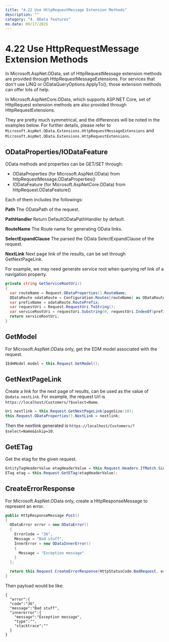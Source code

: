 ```yaml
---
title: "4.22 Use HttpRequestMessage Extension Methods"
description: ""
category: "4. OData features"
ms.date: 09/17/2015
---
```

# 4.22 Use HttpRequestMessage Extension Methods

In Microsoft.AspNet.OData, set of HttpRequestMessage extension methods are provided through HttpRequestMessageExtensions. For services that don't use LINQ or ODataQueryOptions.ApplyTo(), those extension methods can offer lots of help.

In Microsoft.AspNetCore.OData, which supports ASP.NET Core, set of HttpRequest extension methods are also provided through HttpRequestExtensions.

They are pretty much symmetrical, and the differences will be noted in the examples below. For further details, please refer to `Microsoft.AspNet.OData.Extensions.HttpRequestMessageExtensions` and `Microsoft.AspNet.OData.Extensions.HttpRequestExtensions`.

## ODataProperties/IODataFeature
OData methods and properties can be GET/SET through:
- ODataProperties (for Microsoft.AspNet.OData) from httpRequestMessage.ODataProperties()
- IODataFeature (for Microsoft.AspNetCore.OData) from httpRequest.ODataFeature()

Each of them includes the followings:

<strong>Path</strong>
The ODataPath of the request.

<strong>PathHandler</strong>
Return DefaultODataPathHandler by default.

<strong>RouteName</strong>
The Route name for generating OData links.

<strong>SelectExpandClause</strong>
The parsed the OData SelectExpandClause of the request.

<strong>NextLink</strong> 
Next page link of the results, can be set through GetNextPageLink.

For example, we may need generate service root when querying ref link of a navigation property. 
```C#
private string GetServiceRootUri()
{
  var routeName = Request.ODataProperties().RouteName;
  ODataRoute odataRoute = Configuration.Routes[routeName] as ODataRoute;
  var prefixName = odataRoute.RoutePrefix;
  var requestUri = Request.RequestUri.ToString();
  var serviceRootUri = requestUri.Substring(0, requestUri.IndexOf(prefixName) + prefixName.Length);
  return serviceRootUri;
}
```
     
## GetModel
For Microsoft.AspNet.OData only, get the EDM model associated with the request.
```C#
IEdmModel model = this.Request.GetModel();
```

## GetNextPageLink
Create a link for the next page of results, can be used as the value of `@odata.nextLink`.
For example, the request Url is `https://localhost/Customers/?$select=Name`.
```C#
Uri nextlink = this.Request.GetNextPageLink(pageSize:10);
this.Request.ODataProperties().NextLink = nextlink;
```
Then the nextlink generated is `https://localhost/Customers/?$select=Name&$skip=10`.

## GetETag
Get the etag for the given request.
```C#
EntityTagHeaderValue etagHeaderValue = this.Request.Headers.IfMatch.SingleOrDefault();
ETag etag = this.Request.GetETag(etagHeaderValue);
```

## CreateErrorResponse
For Microsoft.AspNet.OData only, create a HttpResponseMessage to represent an error.
```C#
public HttpResponseMessage Post()
{
  ODataError error = new ODataError()
  {
    ErrorCode = "36",
    Message = "Bad stuff",
    InnerError = new ODataInnerError()
    {
      Message = "Exception message"
    }
  };

  return this.Request.CreateErrorResponse(HttpStatusCode.BadRequest, error);
}
```

Then payload would be like:

    {
      "error":{
      "code":"36",
      "message":"Bad stuff",
      "innererror":{
        "message":"Exception message",
        "type":"",
        "stacktrace":""
      }
    }

